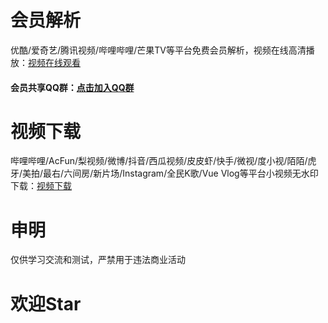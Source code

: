 # 会员解析  
优酷/爱奇艺/腾讯视频/哔哩哔哩/芒果TV等平台免费会员解析，视频在线高清播放：[视频在线观看](https://resoumen.com/v/ "点击链接")  
#### 会员共享QQ群：[点击加入QQ群](https://jq.qq.com/?_wv=1027&k=JuvO5aov "点击链接")  

# 视频下载  
哔哩哔哩/AcFun/梨视频/微博/抖音/西瓜视频/皮皮虾/快手/微视/度小视/陌陌/虎牙/美拍/最右/六间房/新片场/Instagram/全民K歌/Vue Vlog等平台小视频无水印下载：[视频下载](https://resoumen.com/d/ "点击链接")  

# 申明 
仅供学习交流和测试，严禁用于违法商业活动  

# 欢迎Star  
